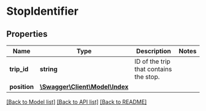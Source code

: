 # StopIdentifier

## Properties
Name | Type | Description | Notes
------------ | ------------- | ------------- | -------------
**trip_id** | **string** | ID of the trip that contains the stop. | 
**position** | [**\Swagger\Client\Model\Index**](Index.md) |  | 

[[Back to Model list]](../../README.md#documentation-for-models) [[Back to API list]](../../README.md#documentation-for-api-endpoints) [[Back to README]](../../README.md)

